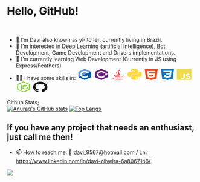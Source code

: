 # Hello, GitHub!

<br/>

- 👋 I’m Davi also known as yPitcher, currently living in Brazil.
- 👀 I’m interested in Deep Learning (artificial intelligence), Bot Development, Game Development and Drivers implementations.
- 🌱 I’m currently learning Web Development (Currently in JS using Express/Feathers)
- :man_technologist: I have some skills in:
    <img src=https://github.com/devicons/devicon/blob/master/icons/c/c-original.svg width=40px height=30px><img/>
    <img src=https://github.com/devicons/devicon/blob/master/icons/csharp/csharp-plain.svg width=40px height=30px><img/>
    <img src=https://github.com/devicons/devicon/blob/master/icons/java/java-plain.svg width=40px height=30px><img/>
    <img src=https://github.com/devicons/devicon/blob/master/icons/python/python-plain.svg width=40px height=30px><img/>
    <img src=https://github.com/devicons/devicon/blob/master/icons/html5/html5-plain.svg width=40px height=30px><img/>
    <img src=https://github.com/devicons/devicon/blob/master/icons/css3/css3-plain.svg width=40px height=30px><img/>
    <img src=https://github.com/devicons/devicon/blob/master/icons/javascript/javascript-plain.svg width=40px height=30px><img/>
    <img src=https://github.com/devicons/devicon/blob/master/icons/nodejs/nodejs-plain.svg width=40px height=30px><img/>
    <img src=https://github.com/devicons/devicon/blob/master/icons/github/github-original.svg width=40px height=30px><img/>
   
Github Stats;
<br>
[![Anurag's GitHub stats](https://github-readme-stats.vercel.app/api?username=yPitcher&show_icons=true&theme=radical)](https://github.com/anuraghazra/github-readme-stats)
[![Top Langs](https://github-readme-stats.vercel.app/api/top-langs/?username=yPitcher&layout=compact)](https://github.com/anuraghazra/github-readme-stats)




## If you have any project that needs an enthusiast, just call me then!

- 📫 How to reach me: 📧 davi_9567@hotmail.com / Ln: https://www.linkedin.com/in/davi-oliveira-6a80671b6/
<img src=https://media2.giphy.com/media/3oEjHYlwvUK5p9AIbm/giphy.gif>
